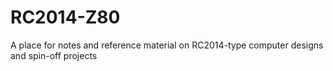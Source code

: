 # RC2014-Z80
A place for notes and reference material on RC2014-type computer designs and spin-off projects
